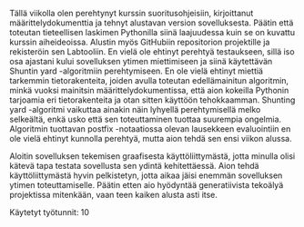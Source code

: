 Tällä viikolla olen perehtynyt kurssin suoritusohjeisiin, kirjoittanut määrittelydokumenttia ja tehnyt alustavan version sovelluksesta. Päätin että toteutan tieteellisen laskimen Pythonilla siinä laajuudessa kuin se on kuvattu kurssin aiheideoissa. Alustin myös GitHubiin repositorion projektille ja rekisteröin sen Labtooliin. En vielä ole ehtinyt perehtyä testaukseen, sillä iso osa ajastani kului sovelluksen ytimen miettimiseen ja siinä käytettävän Shuntin yard -algoritmiin perehtymiseen. En ole vielä ehtinyt miettiä tarkemmin tietorakenteita, joiden avulla toteutan edellämainitun algoritmin, minkä vuoksi mainitsin määrittelydokumentissa, että aion kokeilla Pythonin tarjoamia eri tietorakenteita ja otan sitten käyttöön tehokkaamman. Shunting yard -algoritmi vaikuttaa ainakin näin lyhyellä perehtymisellä melko selkeältä, enkä usko että sen toteuttaminen tuottaa suurempia ongelmia. Algoritmin tuottavan postfix -notaatiossa olevan lausekkeen evaluointiin en ole vielä ehtinyt kunnolla perehtyä, mutta aion tehdä sen ensi viikon alussa.

Aloitin sovelluksen tekemisen graafisesta käyttöliittymästä, jotta minulla olisi kätevä tapa testata sovellusta sen ydintä kehitettäessä. Aion tehdä käyttöliittymästä hyvin pelkistetyn, jotta aikaa jäisi enemmän sovelluksen ytimen toteuttamiselle. Päätin etten aio hyödyntää generatiivista tekoälyä projektissa mitenkään, vaan teen kaiken alusta asti itse.

Käytetyt työtunnit: 10